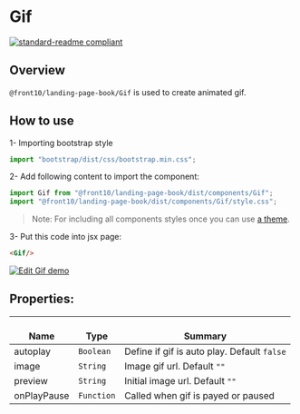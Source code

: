 # Gif

[![standard-readme compliant](https://img.shields.io/badge/standard--readme-OK-green.svg?style=flat-square)](https://github.com/RichardLitt/standard-readme)

## Overview
`@front10/landing-page-book/Gif` is used to create animated gif.

## How to use
1- Importing bootstrap style

```js
import "bootstrap/dist/css/bootstrap.min.css";
```
2- Add following content to import the component:

```js
import Gif from "@front10/landing-page-book/dist/components/Gif";
import "@front10/landing-page-book/dist/components/Gif/style.css";
```

> Note: For including all components styles once you can use [a theme](https://github.com/front10/landing-page-book/wiki/Theming).

3- Put this code into jsx page:
```html
<Gif/>
```
<a target="_blank" href="https://codesandbox.io/s/7j1q6op150">
  <img alt="Edit Gif demo" src="https://codesandbox.io/static/img/play-codesandbox.svg">
</a>

## Properties:

| </br>Name   | </br>Type | </br>Summary                                                                                 | 
| ------------| - | ------------------------------------------------------------------------------------------------------ |
| autoplay      | `Boolean` | Define if gif is auto play. Default `false` |
| image      | `String` | Image gif url. Default `""` |
| preview      | `String` | Initial image url. Default `""` |
| onPlayPause      | `Function` | Called when gif is payed or paused|